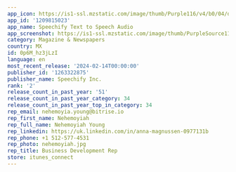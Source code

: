 ```yaml
---
app_icon: https://is1-ssl.mzstatic.com/image/thumb/Purple116/v4/b0/04/d4/b004d4c8-dd17-1454-5d81-96aeb36fe909/AppIcon-0-0-1x_U007epad-0-0-0-0-0-0-sRGB-85-220.png/1024x1024bb.png
app_id: '1209815023'
app_name: Speechify Text to Speech Audio
app_screenshot: https://is1-ssl.mzstatic.com/image/thumb/PurpleSource116/v4/b7/0b/c0/b70bc0fe-02d8-938c-7a2d-4a874fd0dde8/0f2152c7-f32e-4e72-ac3f-3433ccb4092a_1.png/1284x2778bb.png
category: Magazine & Newspapers
country: MX
id: 0p6M_hz3jLzI
language: en
most_recent_release: '2024-02-14T00:00:00'
publisher_id: '1263322875'
publisher_name: Speechify Inc.
rank: '2'
release_count_in_past_year: '51'
release_count_in_past_year_category: 34
release_count_in_past_year_top_in_category: 34
rep_email: nehemoyia.young@bitrise.io
rep_first_name: Nehemoyiah
rep_full_name: Nehemoyiah Young
rep_linkedin: https://uk.linkedin.com/in/anna-magnussen-0977131b
rep_phone: +1 512-577-4531
rep_photo: nehemoyiah.jpg
rep_title: Business Development Rep
store: itunes_connect
---
```


